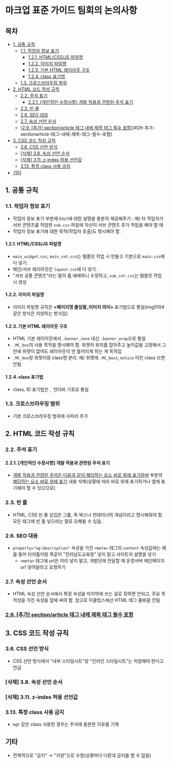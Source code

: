 <h1>마크업 표준 가이드 팀회의 논의사항</h1>

<h2>목차</h2>

- [1. 공통 규칙](#1-공통-규칙)
  - [1.1. 작업자 정보 표기](#11-작업자-정보-표기)
    - [1.2.1. HTML/CSS/JS 파일명](#121-htmlcssjs-파일명)
    - [1.2.2. 이미지 파일명](#122-이미지-파일명)
    - [1.2.3. 기본 HTML 레이아웃 구조](#123-기본-html-레이아웃-구조)
    - [1.2.4. class 표기법](#124-class-표기법)
  - [1.3. 크로스브라우징 범위](#13-크로스브라우징-범위)
- [2. HTML 코드 작성 규칙](#2-html-코드-작성-규칙)
  - [2.2. 주석 표기](#22-주석-표기)
    - [2.2.1. [개인적인 수정사항] 개발 적용과 관련된 주석 표기](#221-개인적인-수정사항-개발-적용과-관련된-주석-표기)
  - [2.3. 빈 줄](#23-빈-줄)
  - [2.6. SEO 대응](#26-seo-대응)
  - [2.7. 속성 선언 순서](#27-속성-선언-순서)
  - [[2.9. [추가] section/article 태그 내에 제목 태그 필수 포함](https://selosele.github.io/KLIC-markup-guide/index.html#29-sectionarticle-%ED%83%9C%EA%B7%B8-%EB%82%B4%EC%97%90-%EC%A0%9C%EB%AA%A9-%ED%83%9C%EA%B7%B8-%ED%95%84%EC%88%98-%ED%8F%AC%ED%95%A8)](#29-추가-sectionarticle-태그-내에-제목-태그-필수-포함)
- [3. CSS 코드 작성 규칙](#3-css-코드-작성-규칙)
  - [3.6. CSS 선언 방식](#36-css-선언-방식)
  - [[삭제] 3.8. 속성 선언 순서](#삭제-38-속성-선언-순서)
  - [[삭제] 3.11. z-index 허용 선언값](#삭제-311-z-index-허용-선언값)
  - [3.13. 특정 class 사용 금지](#313-특정-class-사용-금지)
- [기타](#기타)

## 1. 공통 규칙

### 1.1. 작업자 정보 표기

- 작업자 정보 표기 부분에 ```Edit```에 대한 설명을 충분히 제공해주기 : 예) 타 작업자가 서브 콘텐츠를 작업한 ```sub.css``` 파일에 자신이 서브 콘텐츠 추가 작업을 해야 할 때
- 작업자 정보 표기에 대한 목적(작업자 호출)도 명시해야 함.

#### 1.2.1. HTML/CSS/JS 파일명

- ```main_widget.css```, ```main_cnt.css```는 템플릿 작업 시 만들고 기본으로 ```main.css```에 다 넣기.
- 메인/서브 레이아웃은 ```layout.css```에 다 넣기.
- "서브 공통 콘텐츠"라는 말이 좀 애매하니 수정하고, ```sub_cnt.css```는 템플릿 작업 시 생성

#### 1.2.2. 이미지 파일명

- 이미지 파일명 규칙은 **&lt;페이지명 줄임말_이미지 의미&gt;** 표기법으로 통일(img0104 같은 방식은 지양하는 방식임)

#### 1.2.3. 기본 HTML 레이아웃 구조

- HTML 기본 레이아웃에서 ```.banner_zone``` 대신 ```.banner_wrap```으로 통일
- ```.MC_box```의 사용 목적을 명시해야 함. 위젯의 위치를 잡아주고 높이값을 고정해서 그 안에 위젯이 없어도 레이아웃이 안 틀어지게 하는 게 목적임
- ```.MC_box```랑 위젯이랑 class명 분리. 예) 위젯에 ```.MC_box1_notice``` 이런 class 쓰면 안됨

#### 1.2.4. class 표기법

- class, ID 표기법은 ```_``` 언더바 기호로 통일

### 1.3. 크로스브라우징 범위

- 기본 크로스브라우징 범위에 사파리 추가

## 2. HTML 코드 작성 규칙

### 2.2. 주석 표기

#### 2.2.1. [개인적인 수정사항] 개발 적용과 관련된 주석 표기

- <ins>개발 적용과 관련된 주석은 다음과 같이 해당하는 요소 바로 위에 표기하며</ins> 부분의 <ins>해당하는 요소 바로 위에 표기</ins> 내용 삭제(상황에 따라 바로 위에 표기하거나 옆에 표기해야 할 수 있으므로)

### 2.3. 빈 줄

- HTML, CSS 빈 줄 삽입은 그룹, 즉 박스나 컨테이너의 개념이라고 명시해줘야 함. 모든 태그에 빈 줄 넣으라는 말로 오해될 수 있음.

### 2.6. SEO 대응

- ```property="og:description"``` 속성을 가진 ```<meta>``` 태그의 ```content``` 속성값에는 예를 들어 타이틀이랑 똑같이 "전라남도교육청" 넣지 말고 사이트의 설명을 넣기
  - ```<meta>``` 태그에 url은 미리 넣지 말고, 개발단에 전달할 때 운영서버 메인페이지 url 넣어달라고 요청하기

### 2.7. 속성 선언 순서

- HTML 속성 선언 순서에서 특정 속성을 마지막에 쓰는 걸로 정하면 안되고, 주요 목적성을 가진 속성을 앞에 써야 함. 참고로 이클립스에선 HTML 태그 줄바꿈 안됨

### [2.9. [추가] section/article 태그 내에 제목 태그 필수 포함](https://selosele.github.io/KLIC-markup-guide/index.html#29-sectionarticle-%ED%83%9C%EA%B7%B8-%EB%82%B4%EC%97%90-%EC%A0%9C%EB%AA%A9-%ED%83%9C%EA%B7%B8-%ED%95%84%EC%88%98-%ED%8F%AC%ED%95%A8)

## 3. CSS 코드 작성 규칙

### 3.6. CSS 선언 방식

- CSS 선언 방식에서 "내부 스타일시트"랑 "인라인 스타일시트"는 지양해야 한다고 언급

### [삭제] 3.8. 속성 선언 순서

### [삭제] 3.11. z-index 허용 선언값

### 3.13. 특정 class 사용 금지

- ```mgt``` 같은 class 사용한 경우는 주석에 충분한 이유를 기재

## 기타

- 전체적으로 "금지" &rarr; "지양"으로 수정(상황마다 다른데 금지를 할 수 없음)